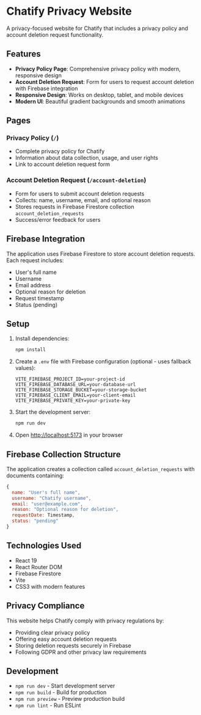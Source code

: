 # Chatify Privacy Website

A privacy-focused website for Chatify that includes a privacy policy and account deletion request functionality.

## Features

- **Privacy Policy Page**: Comprehensive privacy policy with modern, responsive design
- **Account Deletion Request**: Form for users to request account deletion with Firebase integration
- **Responsive Design**: Works on desktop, tablet, and mobile devices
- **Modern UI**: Beautiful gradient backgrounds and smooth animations

## Pages

### Privacy Policy (`/`)

- Complete privacy policy for Chatify
- Information about data collection, usage, and user rights
- Link to account deletion request form

### Account Deletion Request (`/account-deletion`)

- Form for users to submit account deletion requests
- Collects: name, username, email, and optional reason
- Stores requests in Firebase Firestore collection `account_deletion_requests`
- Success/error feedback for users

## Firebase Integration

The application uses Firebase Firestore to store account deletion requests. Each request includes:

- User's full name
- Username
- Email address
- Optional reason for deletion
- Request timestamp
- Status (pending)

## Setup

1. Install dependencies:

   ```bash
   npm install
   ```

2. Create a `.env` file with Firebase configuration (optional - uses fallback values):

   ```env
   VITE_FIREBASE_PROJECT_ID=your-project-id
   VITE_FIREBASE_DATABASE_URL=your-database-url
   VITE_FIREBASE_STORAGE_BUCKET=your-storage-bucket
   VITE_FIREBASE_CLIENT_EMAIL=your-client-email
   VITE_FIREBASE_PRIVATE_KEY=your-private-key
   ```

3. Start the development server:

   ```bash
   npm run dev
   ```

4. Open [http://localhost:5173](http://localhost:5173) in your browser

## Firebase Collection Structure

The application creates a collection called `account_deletion_requests` with documents containing:

```javascript
{
  name: "User's full name",
  username: "Chatify username",
  email: "user@example.com",
  reason: "Optional reason for deletion",
  requestDate: Timestamp,
  status: "pending"
}
```

## Technologies Used

- React 19
- React Router DOM
- Firebase Firestore
- Vite
- CSS3 with modern features

## Privacy Compliance

This website helps Chatify comply with privacy regulations by:

- Providing clear privacy policy
- Offering easy account deletion requests
- Storing deletion requests securely in Firebase
- Following GDPR and other privacy law requirements

## Development

- `npm run dev` - Start development server
- `npm run build` - Build for production
- `npm run preview` - Preview production build
- `npm run lint` - Run ESLint
